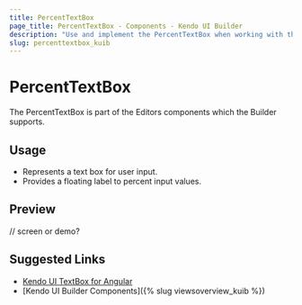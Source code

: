 ```yaml
---
title: PercentTextBox
page_title: PercentTextBox - Components - Kendo UI Builder
description: "Use and implement the PercentTextBox when working with the Kendo UI Builder tool for creating and managing Angular and AngularJS-based web applications."
slug: percenttextbox_kuib
---
```


# PercentTextBox

The PercentTextBox is part of the Editors components which the Builder supports.

## Usage

* Represents a text box for user input.
* Provides a floating label to percent input values.

## Preview

// screen or demo?

## Suggested Links

* [Kendo UI TextBox for Angular](https://www.telerik.com/kendo-angular-ui/components/inputs/textbox/)
* [Kendo UI Builder Components]({% slug viewsoverview_kuib %})
